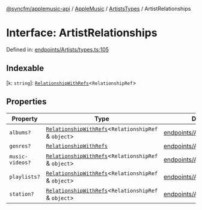 [@syncfm/applemusic-api](../../../../../../globals.md) / [AppleMusic](../../../index.md) / [ArtistsTypes](../index.md) / ArtistRelationships

# Interface: ArtistRelationships

Defined in: [endpoints/Artists/types.ts:105](https://github.com/sync-fm/applemusic-api/blob/a6a8471d4d51a41f6bd8af9d95c8abf0126e10f4/src/endpoints/Artists/types.ts#L105)

## Indexable

\[`k`: `string`\]: [`RelationshipWithRefs`](../../AlbumsTypes/interfaces/RelationshipWithRefs.md)\<`RelationshipRef`\>

## Properties

| Property | Type | Defined in |
| ------ | ------ | ------ |
| <a id="albums"></a> `albums?` | [`RelationshipWithRefs`](../../AlbumsTypes/interfaces/RelationshipWithRefs.md)\<`RelationshipRef` & `object`\> | [endpoints/Artists/types.ts:106](https://github.com/sync-fm/applemusic-api/blob/a6a8471d4d51a41f6bd8af9d95c8abf0126e10f4/src/endpoints/Artists/types.ts#L106) |
| <a id="genres"></a> `genres?` | [`RelationshipWithRefs`](../../AlbumsTypes/interfaces/RelationshipWithRefs.md) | [endpoints/Artists/types.ts:109](https://github.com/sync-fm/applemusic-api/blob/a6a8471d4d51a41f6bd8af9d95c8abf0126e10f4/src/endpoints/Artists/types.ts#L109) |
| <a id="music-videos"></a> `music-videos?` | [`RelationshipWithRefs`](../../AlbumsTypes/interfaces/RelationshipWithRefs.md)\<`RelationshipRef` & `object`\> | [endpoints/Artists/types.ts:110](https://github.com/sync-fm/applemusic-api/blob/a6a8471d4d51a41f6bd8af9d95c8abf0126e10f4/src/endpoints/Artists/types.ts#L110) |
| <a id="playlists"></a> `playlists?` | [`RelationshipWithRefs`](../../AlbumsTypes/interfaces/RelationshipWithRefs.md)\<`RelationshipRef` & `object`\> | [endpoints/Artists/types.ts:113](https://github.com/sync-fm/applemusic-api/blob/a6a8471d4d51a41f6bd8af9d95c8abf0126e10f4/src/endpoints/Artists/types.ts#L113) |
| <a id="station"></a> `station?` | [`RelationshipWithRefs`](../../AlbumsTypes/interfaces/RelationshipWithRefs.md)\<`RelationshipRef` & `object`\> | [endpoints/Artists/types.ts:116](https://github.com/sync-fm/applemusic-api/blob/a6a8471d4d51a41f6bd8af9d95c8abf0126e10f4/src/endpoints/Artists/types.ts#L116) |
